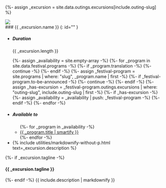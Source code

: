 {%- assign _excursion = site.data.outings.excursions[include.outing-slug] %}

<div class="excursion-hero" id="{{ include.outing-slug }}">
<img src="{{ site.image-directory | append: include.hero-image | relative_url }}" />
<div class="title">
<div class="standard-block" markdown="1">
### {{ _excursion.name }}
{: id="" }
</div>
</div>
</div>

<div class="excursion-info standard-block">
<ul class="highlight-box colored">
<li><h5>Duration</h5> <div>{{ _excursion.length }}</div></li>

{%- assign _availability = site.empty-array -%}
{%- for _program in site.data.festival.programs -%}
    {%- if _program.translation -%}
        {%- continue -%}
    {%- endif -%}
    {%- assign _festival-program = site.programs | where: "slug", _program.name | first -%}
    {%- if _festival-program.to-be-announced -%}
        {%- continue -%}
    {%- endif -%}
    {%- assign _has-excursion = _festival-program.outings.excursions | where: "outing-slug", include.outing-slug | first -%}
    {%- if _has-excursion -%}
        {%- assign _availability = _availability | push: _festival-program -%}
    {%- endif -%}
{%- endfor -%}
<li><h5>Available to</h5>
    <ul>
{%- for _program in _availability -%}
    <li><a href="{{ _program.url | relative_url }}">{{ _program.title | smartify }}</a></li>
{%- endfor -%}
    </ul>
</li>
<li class="description">{% include utilities/markdownify-without-p.html text=_excursion.description %}</li>
</ul>

<div>
{%- if _excursion.tagline -%}
<h4>{{ _excursion.tagline }}</h4>
{%- endif -%}
{{ include.description | markdownify }}
</div>

</div>
